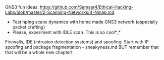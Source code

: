 GNS3 fun ideas:
https://github.com/Samsar4/Ethical-Hacking-Labs/blob/master/2-Scanning-Networks/4-Nmap.md  
- Test hping scans dynamics with home made GNS3 network (especially packet crafting)  
- Please, experiment with IDLE scan. This is so cool*_*  

Firewalls, IDE (intrusion detection systems) and spoofing. Start with IP spoofing and package fragmentation - sneakyness.md  BUT remember that that will be a whole new chapter!
